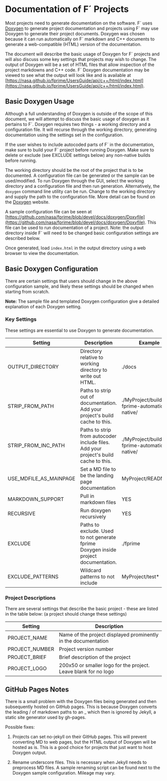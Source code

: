 
# Documentation of F´ Projects

Most projects need to generate documentation on the software. F´ uses [Doxygen](https://www.doxygen.nl/index.html) to
generate project documentation and projects using F´ may use Doxygen to generate their project documents. Doxygen was
chosen because it can run automatically on F´ markdown and C++ documents to generate a web-compatible (HTML) version of
the documentation.

The document will describe the basic usage of Doxygen for F´ projects and will also discuss some key settings that
projects may wish to change. The output of Doxygen will be a set of HTML files that allow inspection of the project
markdowns and C++ code. F´ Doxygen documentation may be viewed to see what the output will look like and is available at
[https://nasa.github.io/fprime/UsersGuide/api/c++/html/index.html](https://nasa.github.io/fprime/UsersGuide/api/c++/html/index.html).

## Basic Doxygen Usage

Although a full understanding of Doxygen is outside of the scope of this document, we will attempt to discuss the basic
usage of doxygen as it pertains to F´. Doxygen requires two things - a working directory and a configuration file. It
will recurse through the working directory, generating documentation using the settings set in the configuration.

If the user wishes to include autocoded parts of F´ in the documentation, make sure to build your F´ project before
running Doxygen. Make sure to delete or exclude (see EXCLUDE settings below) any non-native builds before running.

The working directory should be the root of the project that is to be documented.  A configuration file can be generated
or the sample can be used/modified. To run Doxygen through the GUI, select the working directory and a configuration
file and then run generation.  Alternatively, the `doxygen` command line utility can be run.  Change to the working
directory and supply the path to the configuration file. More detail can be found on the
 [Doxygen](https://www.doxygen.nl/index.html) website.

A sample configuration file can be seen at
[https://github.com/nasa/fprime/blob/devel/docs/doxygen/Doxyfile](https://github.com/nasa/fprime/blob/devel/docs/doxygen/Doxyfile).
This file can be used to run documentation of a project.  Note: the output directory inside F´ will need to be changed
basic configuration settings are described below.

Once generated, load `index.html` in the output directory using a web browser to view the documentation.

## Basic Doxygen Configuration

There are certain settings that users should change in the above configuration sample, and likely these settings should
be changed when starting from scratch.

**Note:** The sample file and templated Doxygen configuration give a detailed explanation of each Doxygen setting.

### Key Settings

These settings are essential to use Doxygen to generate documentation.

| Setting | Description | Example |
|---|---|---|
| OUTPUT_DIRECTORY | Directory relative to working directory to write out HTML. | ./docs |
| STRIP_FROM_PATH | Paths to strip out of documentation. Add your project's build cache to this. | ./MyProject/build-fprime-automatic-native/ |
| STRIP_FROM_INC_PATH | Paths to strip from autocoder include files. Add your project's build cache to this. | ./MyProject/build-fprime-automatic-native/ |
| USE_MDFILE_AS_MAINPAGE | Set a MD file to be the landing page documentation | MyProject/README.md |
| MARKDOWN_SUPPORT | Pull in markdown files | YES |
| RECURSIVE | Run doxygen recursively | YES |
| EXCLUDE | Paths to exclude. Used to not generate fprime Doxygen inside project documentation. | ./fprime |
| EXCLUDE_PATTERNS | Wildcard patterns to not include | MyProject/test* |

### Project Descriptions

There are several settings that describe the basic project - these are listed in the table below: (a project should
change these settings)

| Setting | Description |
|---|---|
| PROJECT_NAME | Name of the project displayed prominently in the documentation |
| PROJECT_NUMBER | Project version number |
| PROJECT_BRIEF  | Brief description of the project |
| PROJECT_LOGO | 200x50 or smaller logo for the project. Leave blank for no logo |

## GitHub Pages Notes

There is a small problem with the Doxygen files being generated and then subsequently hosted on GitHub pages. This is because Doxygen converts the leading / of markdown paths to an _ which then is ignored by Jekyll, a static site generator used by gh-pages.

Possible fixes:

1. Projects can set no-jekyll on their GitHub pages.  This will prevent converting MD to web pages, but the HTML output of Doxygen will be hosted as is. This is a good choice for projects that just want to host Doxygen output.

2. Rename underscore files. This is necessary when Jekyll needs to preprocess MD files. A sample renaming script can
be found next to the Doxygen sample configuration. Mileage may vary.